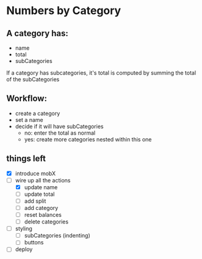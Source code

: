 # Numbers by Category

## A category has:

- name
- total
- subCategories

If a category has subcategories, it's total is computed by summing the total of the subCategories

## Workflow:

- create a category
- set a name
- decide if it will have subCategories
  - no: enter the total as normal
  - yes: create more categories nested within this one

## things left

- [x] introduce mobX
- [ ] wire up all the actions
  - [x] update name
  - [ ] update total
  - [ ] add split
  - [ ] add category
  - [ ] reset balances
  - [ ] delete categories
- [ ] styling
  - [ ] subCategories (indenting)
  - [ ] buttons
- [ ] deploy
